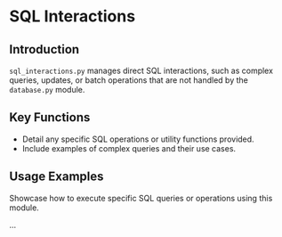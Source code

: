 # SQL Interactions

## Introduction
`sql_interactions.py` manages direct SQL interactions, such as complex queries, updates, or batch operations that are not handled by the `database.py` module.

## Key Functions
- Detail any specific SQL operations or utility functions provided.
- Include examples of complex queries and their use cases.

## Usage Examples
Showcase how to execute specific SQL queries or operations using this module.

...

